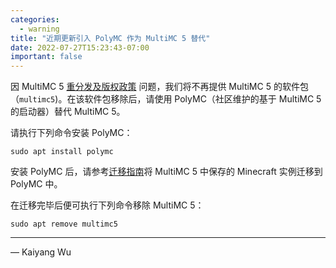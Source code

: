 ```yaml
---
categories:
  - warning
title: "近期更新引入 PolyMC 作为 MultiMC 5 替代"
date: 2022-07-27T15:23:43-07:00
important: false
---
```


因 MultiMC 5 [重分发及版权政策](https://github.com/MultiMC/Launcher#forkingredistributingcustom-builds-policy) 问题，我们将不再提供 MultiMC 5 的软件包（`multimc5`)。在该软件包移除后，请使用 PolyMC（社区维护的基于 MultiMC 5 的启动器）替代 MultiMC 5。

请执行下列命令安装 PolyMC：

```
sudo apt install polymc
```

安装 PolyMC 后，请参考[迁移指南](https://polymc.org/wiki/getting-started/migrating-multimc/#migrating-instances-from-multimc)将 MultiMC 5 中保存的 Minecraft 实例迁移到 PolyMC 中。

在迁移完毕后便可执行下列命令移除 MultiMC 5：

```
sudo apt remove multimc5
```

---

— Kaiyang Wu
